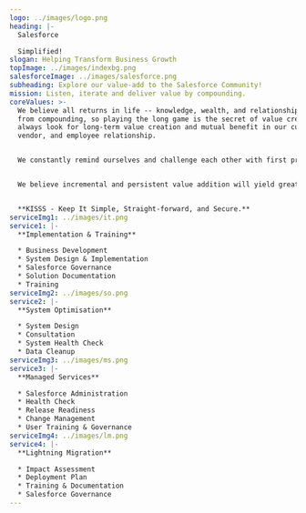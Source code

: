 ```yaml
---
logo: ../images/logo.png
heading: |-
  Salesforce

  Simplified!
slogan: Helping Transform Business Growth
topImage: ../images/indexbg.png
salesforceImage: ../images/salesforce.png
subheading: Explore our value-add to the Salesforce Community!
mission: Listen, iterate and deliver value by compounding.
coreValues: >-
  We believe all returns in life -- knowledge, wealth, and relationships -- come
  from compounding, so playing the long game is the secret of value creation. We
  always look for long-term value creation and mutual benefit in our customer,
  vendor, and employee relationship.


  We constantly remind ourselves and challenge each other with first principles thinking.


  We believe incremental and persistent value addition will yield great products & services.


  **KISSS - Keep It Simple, Straight-forward, and Secure.**
serviceImg1: ../images/it.png
service1: |-
  **Implementation & Training**

  * Business Development
  * System Design & Implementation
  * Salesforce Governance
  * Solution Documentation
  * Training
serviceImg2: ../images/so.png
service2: |-
  **System Optimisation**

  * System Design
  * Consultation
  * System Health Check
  * Data Cleanup
serviceImg3: ../images/ms.png
service3: |-
  **Managed Services**

  * Salesforce Administration
  * Health Check
  * Release Readiness
  * Change Management
  * User Training & Governance
serviceImg4: ../images/lm.png
service4: |-
  **Lightning Migration**

  * Impact Assessment
  * Deployment Plan
  * Training & Documentation
  * Salesforce Governance
---
```

